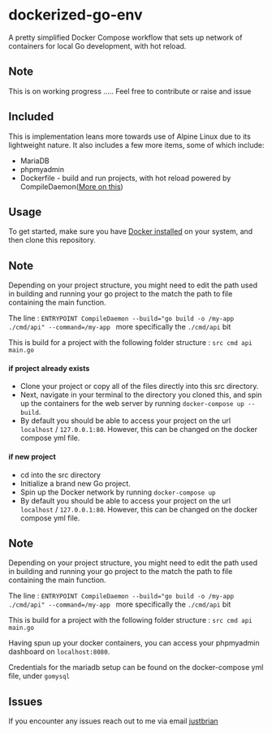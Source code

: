 # dockerized-go-env

A pretty simplified Docker Compose workflow that sets up network of containers for local Go development, with hot reload.

## Note

This is on working progress ..... Feel free to contribute or raise and issue

## Included

This is implementation leans more towards use of Alpine Linux due to its lightweight nature.
It also includes a few more items, some of which include:

- MariaDB
- phpmyadmin
- Dockerfile - build and run projects, with hot reload powered by CompileDaemon([More on this](https://github.com/githubnemo/CompileDaemon/))

## Usage

To get started, make sure you have [Docker installed](https://docs.docker.com/docker-for-mac/install/) on your system, and then clone this repository.

## Note

Depending on your project structure, you might need to edit the path used in building and running your go project to the match the path to file containing the main function.

The line : `ENTRYPOINT CompileDaemon --build="go build -o /my-app ./cmd/api" --command=/my-app ` more specifically the `./cmd/api` bit

This is build for a project with the following folder structure :
`src
     cmd
        api 
            main.go `

#### if project already exists

- Clone your project or copy all of the files directly into this src directory.
- Next, navigate in your terminal to the directory you cloned this, and spin up the containers for the web server by running `docker-compose up --build`.
- By default you should be able to access your project on the url `localhost` / `127.0.0.1:80`. However, this can be changed on the docker compose yml file.

#### if new project

- cd into the src directory
- Initialize a brand new Go project.
- Spin up the Docker network by running `docker-compose up `
- By default you should be able to access your project on the url `localhost` / `127.0.0.1:80`. However, this can be changed on the docker compose yml file.

## Note

Depending on your project structure, you might need to edit the path used in building and running your go project to the match the path to file containing the main function.

The line : `ENTRYPOINT CompileDaemon --build="go build -o /my-app ./cmd/api" --command=/my-app ` more specifically the `./cmd/api` bit

This is build for a project with the following folder structure :
`src
    cmd
        api 
            main.go `

Having spun up your docker containers, you can access your phpmyadmin dashboard on `localhost:8080`.

Credentials for the mariadb setup can be found on the docker-compose yml file, under `gomysql`

## Issues

If you encounter any issues reach out to me via email [justbrian](mailto:gichukxb@gmail.com)
